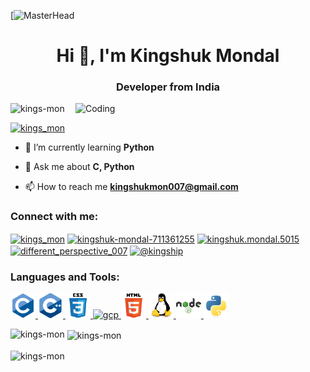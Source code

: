 [![MasterHead](https://img.freepik.com/premium-vector/colorful-banner-with-hands-working-computer-different-electronic-gadgets-devices-symbols-programming-software-development-program-coding_198278-4192.jpg?w=1380)
<h1 align="center">Hi 👋, I'm Kingshuk Mondal</h1>
<h3 align="center">Developer from India</h3>
<img align="right" alt="Coding" width="400" src="https://user-images.githubusercontent.com/74038190/212750999-42ff8a64-dad8-4772-9648-849968543991.gif">
<p align="left"> <img src="https://komarev.com/ghpvc/?username=kings-mon&label=Profile%20views&color=0e75b6&style=flat" alt="kings-mon" /> </p>

<p align="left"> <a href="https://twitter.com/kings_mon" target="blank"><img src="https://img.shields.io/twitter/follow/kings_mon?logo=twitter&style=for-the-badge" alt="kings_mon" /></a> </p>

- 🌱 I’m currently learning **Python**

- 💬 Ask me about **C, Python**

- 📫 How to reach me **kingshukmon007@gmail.com**

<h3 align="left">Connect with me:</h3>
<p align="left">
<a href="https://twitter.com/kings_mon" target="blank"><img align="center" src="https://raw.githubusercontent.com/rahuldkjain/github-profile-readme-generator/master/src/images/icons/Social/twitter.svg" alt="kings_mon" height="30" width="40" /></a>
<a href="https://linkedin.com/in/kingshuk-mondal-711361255" target="blank"><img align="center" src="https://raw.githubusercontent.com/rahuldkjain/github-profile-readme-generator/master/src/images/icons/Social/linked-in-alt.svg" alt="kingshuk-mondal-711361255" height="30" width="40" /></a>
<a href="https://fb.com/kingshuk.mondal.5015" target="blank"><img align="center" src="https://raw.githubusercontent.com/rahuldkjain/github-profile-readme-generator/master/src/images/icons/Social/facebook.svg" alt="kingshuk.mondal.5015" height="30" width="40" /></a>
<a href="https://instagram.com/different_perspective_007" target="blank"><img align="center" src="https://raw.githubusercontent.com/rahuldkjain/github-profile-readme-generator/master/src/images/icons/Social/instagram.svg" alt="different_perspective_007" height="30" width="40" /></a>
<a href="https://hashnode.com/@kingship" target="blank"><img align="center" src="https://raw.githubusercontent.com/rahuldkjain/github-profile-readme-generator/master/src/images/icons/Social/hashnode.svg" alt="@kingship" height="30" width="40" /></a>
</p>

<h3 align="left">Languages and Tools:</h3>
<p align="left"> <a href="https://www.cprogramming.com/" target="_blank" rel="noreferrer"> <img src="https://raw.githubusercontent.com/devicons/devicon/master/icons/c/c-original.svg" alt="c" width="40" height="40"/> </a> <a href="https://www.w3schools.com/cpp/" target="_blank" rel="noreferrer"> <img src="https://raw.githubusercontent.com/devicons/devicon/master/icons/cplusplus/cplusplus-original.svg" alt="cplusplus" width="40" height="40"/> </a> <a href="https://www.w3schools.com/css/" target="_blank" rel="noreferrer"> <img src="https://raw.githubusercontent.com/devicons/devicon/master/icons/css3/css3-original-wordmark.svg" alt="css3" width="40" height="40"/> </a> <a href="https://cloud.google.com" target="_blank" rel="noreferrer"> <img src="https://www.vectorlogo.zone/logos/google_cloud/google_cloud-icon.svg" alt="gcp" width="40" height="40"/> </a> <a href="https://www.w3.org/html/" target="_blank" rel="noreferrer"> <img src="https://raw.githubusercontent.com/devicons/devicon/master/icons/html5/html5-original-wordmark.svg" alt="html5" width="40" height="40"/> </a> <a href="https://www.linux.org/" target="_blank" rel="noreferrer"> <img src="https://raw.githubusercontent.com/devicons/devicon/master/icons/linux/linux-original.svg" alt="linux" width="40" height="40"/> </a> <a href="https://nodejs.org" target="_blank" rel="noreferrer"> <img src="https://raw.githubusercontent.com/devicons/devicon/master/icons/nodejs/nodejs-original-wordmark.svg" alt="nodejs" width="40" height="40"/> </a> <a href="https://www.python.org" target="_blank" rel="noreferrer"> <img src="https://raw.githubusercontent.com/devicons/devicon/master/icons/python/python-original.svg" alt="python" width="40" height="40"/> </a> </p>

<p><img align="left" src="https://github-readme-stats.vercel.app/api/top-langs?username=kings-mon&show_icons=true&locale=en&layout=compact" alt="kings-mon" /></p>

<p>&nbsp;<img align="center" src="https://github-readme-stats.vercel.app/api?username=kings-mon&show_icons=true&locale=en" alt="kings-mon" /></p>

<p><img align="center" src="https://github-readme-streak-stats.herokuapp.com/?user=kings-mon&" alt="kings-mon" /></p>
